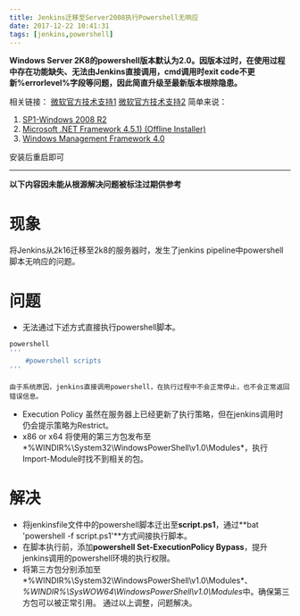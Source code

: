 ```yaml
---
title: Jenkins迁移至Server2008执行Powershell无响应
date: 2017-12-22 10:41:31
tags: [jenkins,powershell]
---
```


**Windows Server 2K8的powershell版本默认为2.0。因版本过时，在使用过程中存在功能缺失、无法由Jenkins直接调用，cmd调用时exit code不更新%errorlevel%字段等问题，因此简直升级至最新版本根除隐患。**

相关链接：
[微软官方技术支持1](https://social.technet.microsoft.com/wiki/contents/articles/21016.how-to-install-windows-powershell-4-0.aspx)
[微软官方技术支持2](https://social.technet.microsoft.com/wiki/contents/articles/20623.step-by-step-upgrading-the-powershell-version-4-on-2008-r2.aspx)
简单来说：
1. [SP1-Windows 2008 R2](http://www.microsoft.com/en-us/download/details.aspx?id=5842)
1. [Microsoft .NET Framework 4.5.1) (Offline Installer)](http://www.microsoft.com/en-us/download/details.aspx?id=40779)
1. [Windows Management Framework 4.0](http://www.microsoft.com/en-us/download/details.aspx?id=40855)

安装后重启即可

------
**以下内容因未能从根源解决问题被标注过期供参考**

# 现象
将Jenkins从2k16迁移至2k8的服务器时，发生了jenkins pipeline中powershell脚本无响应的问题。
# 问题
* 无法通过下述方式直接执行powershell脚本。
``` groovy
powershell
'''
    #powershell scripts
'''
```
    由于系统原因，jenkins直接调用powershell，在执行过程中不会正常停止，也不会正常返回错误信息。
* Execution Policy
    虽然在服务器上已经更新了执行策略，但在jenkins调用时仍会提示策略为Restrict。
* x86 or x64
将使用的第三方包发布至*%WINDIR%\System32\WindowsPowerShell\v1.0\Modules*，执行Import-Module时找不到相关的包。

# 解决
* 将jenkinsfile文件中的powershell脚本迁出至**script.ps1**，通过**bat 'powershell -f script.ps1'**方式间接执行脚本。
* 在脚本执行前，添加**powershell Set-ExecutionPolicy Bypass**，提升jenkins调用的powershell环境的执行权限。
* 将第三方包分别添加至*%WINDIR%\System32\WindowsPowerShell\v1.0\Modules*、*%WINDIR%\SysWOW64\WindowsPowerShell\v1.0\Modules*中。确保第三方包可以被正常引用。
通过以上调整，问题解决。